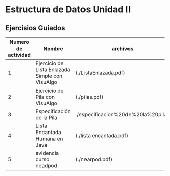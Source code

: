 # Estructura de Datos Unidad II

## Ejercisios Guiados

| Numero de actividad | Nombre | archivos |
|--------|------|--------------------------|
| 1    |Ejercicio de Lista Enlazada Simple con VisuAlgo  | (./ListaEnlazada.pdf) |
| 2   | Ejercicio de Pila con VisuAlgo | (./pilas.pdf) |
| 3    |Especificación de la Pila| ./especificacion%20de%20la%20pilas |
| 4    |Lista Encantada Humana en Java| (./lista encantada.pdf)|
| 5 | evidencia curso neadpod| (./nearpod.pdf) |
